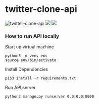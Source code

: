 # twitter-clone-api
![twitter-clone-api](https://github.com/Twitter-Clone/twitter-clone-api/workflows/twitter-clone-api/badge.svg)
![](https://img.shields.io/github/issues/Twitter-Clone/twitter-clone-api)
![](https://img.shields.io/github/issues-closed/Twitter-Clone/twitter-clone-api)

### How to run API locally
Start up virtual machine
```
python3 -m venv env
source env/bin/activate
```

Install Dependencies
```
pip3 install -r requirements.txt
```

Run API server
```
python3 manage.py runserver 0.0.0.0:8000
```
